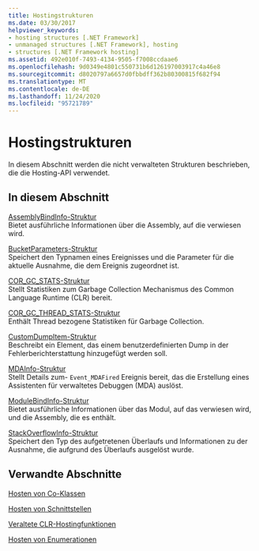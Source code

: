 ```yaml
---
title: Hostingstrukturen
ms.date: 03/30/2017
helpviewer_keywords:
- hosting structures [.NET Framework]
- unmanaged structures [.NET Framework], hosting
- structures [.NET Framework hosting]
ms.assetid: 492e010f-7493-4134-9505-f7008ccdaae6
ms.openlocfilehash: 9d0349e4801c550731b6d126197003917c4a46e8
ms.sourcegitcommit: d8020797a6657d0fbbdff362b80300815f682f94
ms.translationtype: MT
ms.contentlocale: de-DE
ms.lasthandoff: 11/24/2020
ms.locfileid: "95721789"
---
```

# <a name="hosting-structures"></a>Hostingstrukturen

In diesem Abschnitt werden die nicht verwalteten Strukturen beschrieben, die die Hosting-API verwendet.  
  
## <a name="in-this-section"></a>In diesem Abschnitt  

 [AssemblyBindInfo-Struktur](assemblybindinfo-structure.md)  
 Bietet ausführliche Informationen über die Assembly, auf die verwiesen wird.  
  
 [BucketParameters-Struktur](bucketparameters-structure.md)  
 Speichert den Typnamen eines Ereignisses und die Parameter für die aktuelle Ausnahme, die dem Ereignis zugeordnet ist.  
  
 [COR_GC_STATS-Struktur](cor-gc-stats-structure.md)  
 Stellt Statistiken zum Garbage Collection Mechanismus des Common Language Runtime (CLR) bereit.  
  
 [COR_GC_THREAD_STATS-Struktur](cor-gc-thread-stats-structure.md)  
 Enthält Thread bezogene Statistiken für Garbage Collection.  
  
 [CustomDumpItem-Struktur](customdumpitem-structure.md)  
 Beschreibt ein Element, das einem benutzerdefinierten Dump in der Fehlerberichterstattung hinzugefügt werden soll.  
  
 [MDAInfo-Struktur](mdainfo-structure.md)  
 Stellt Details zum- `Event_MDAFired` Ereignis bereit, das die Erstellung eines Assistenten für verwaltetes Debuggen (MDA) auslöst.  
  
 [ModuleBindInfo-Struktur](modulebindinfo-structure.md)  
 Bietet ausführliche Informationen über das Modul, auf das verwiesen wird, und die Assembly, die es enthält.  
  
 [StackOverflowInfo-Struktur](stackoverflowinfo-structure.md)  
 Speichert den Typ des aufgetretenen Überlaufs und Informationen zu der Ausnahme, die aufgrund des Überlaufs ausgelöst wurde.  
  
## <a name="related-sections"></a>Verwandte Abschnitte  

 [Hosten von Co-Klassen](hosting-coclasses.md)  
  
 [Hosten von Schnittstellen](hosting-interfaces.md)  
  
 [Veraltete CLR-Hostingfunktionen](deprecated-clr-hosting-functions.md)  
  
 [Hosten von Enumerationen](hosting-enumerations.md)
